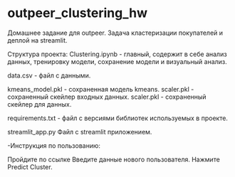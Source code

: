 # outpeer_clustering_hw
Домашнее задание для outpeer. Задача кластеризации покупателей и деплой на streamlit.

Структура проекта:
Clustering.ipynb - главный, содержит в себе анализ данных, тренировку модели, сохранение модели и визуальный анализ.

data.csv - файл с данными.

kmeans_model.pkl - сохраненная модель kmeans. scaler.pkl - сохраненный скейлер входных данных. scaler.pkl - сохраненный скейлер для данных.

requirements.txt - файл с версиями библиотек используемых в проекте.

streamlit_app.py Файл с streamlit приложением.

-Инструкция по пользованию:

Пройдите по ссылке
Введите данные нового пользователя.
Нажмите Predict Cluster.
